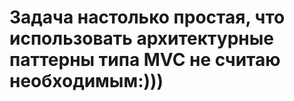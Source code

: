 # Задача настолько простая, что использовать архитектурные паттерны типа MVC не считаю необходимым:)))
